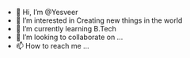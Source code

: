 - 👋 Hi, I’m @Yesveer
- 👀 I’m interested in Creating new things in the world
- 🌱 I’m currently learning B.Tech
- 💞️ I’m looking to collaborate on ...
- 📫 How to reach me ...

<!---
Yesveer/Yesveer is a ✨ special ✨ repository because its `README.md` (this file) appears on your GitHub profile.
You can click the Preview link to take a look at your changes.
--->
